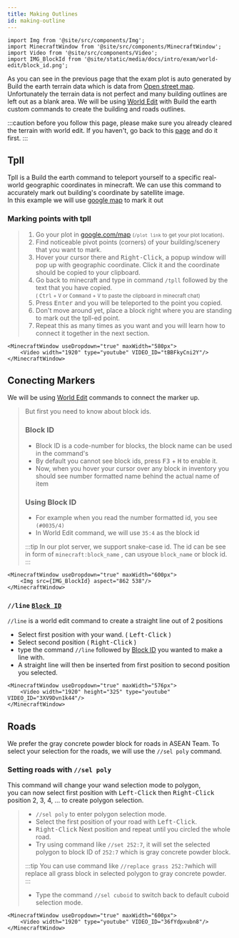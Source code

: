 ```yaml
---
title: Making Outlines
id: making-outline
---
```

```mdx-code-block
import Img from '@site/src/components/Img';
import MinecraftWindow from '@site/src/components/MinecraftWindow';
import Video from '@site/src/components/Video';
import IMG_BlockId from '@site/static/media/docs/intro/exam/world-edit/block_id.png';
```

As you can see in the previous page that the exam plot is auto generated by Build the earth terrain data 
which is data from [Open street map](https://www.openstreetmap.org/). 
Unfortunately the terrain data is not perfect and many building outlines are left out as a blank area. 
We will be using [World Edit](./world-edit) with Build the earth custom commands to create the building and roads outlines.

:::caution
before you follow this page, please make sure you already cleared the terrain with world edit. 
If you haven't, go back to this [page](./world-edit#clearing-terrain) and do it first.
:::

## Tpll
Tpll is a Build the earth command to teleport yourself to a specific real-world geographic coordinates in minecraft.
We can use this command to accurately mark out building's coordinate by satellite image.<br/>
In this example we will use [google map](https://www.google.com/maps) to mark it out

### Marking points with tpll
> 1. Go your plot in [google.com/map](https://www.google.com/maps) <small>(`/plot link` to get your plot location)</small>.
> 2. Find noticeable pivot points (corners) of your building/scenery that you want to mark.
> 3. Hover your cursor there and <kbd>Right-Click</kbd>, a popup window will pop up with geographic coordinate.
> Click it and the coordinate should be copied to your clipboard.
> 4. Go back to minecraft and type in command `/tpll` followed by the text that you have copied.<br/>
> <small>( <kbd>Ctrl</kbd> + <kbd>V</kbd> or <kbd>Command</kbd> + <kbd>V</kbd> to paste the clipboard in minecraft chat)</small>
> 5. Press <kbd>Enter</kbd> and you will be teleported to the point you copied.
> 6. Don't move around yet, place a block right where you are standing to mark out the tpll-ed point.
> 7. Repeat this as many times as you want and you will learn how to connect it together in the next section. 
```mdx-code-block
<MinecraftWindow useDropdown="true" maxWidth="580px">
    <Video width="1920" type="youtube" VIDEO_ID="tBBFkyCni2Y"/>
</MinecraftWindow>
```

## Conecting Markers
We will be using [World Edit](./world-edit) commands to connect the marker up.
> But first you need to know about block ids.<br/>
> ### Block ID
> * Block ID is a code-number for blocks, the block name can be used in the command's
> * By default you cannot see block ids, press <kbd>F3</kbd> + <kbd>H</kbd> to enable it.
> * Now, when you hover your cursor over any block in inventory you should see number formatted name behind the actual name of item
> ### Using Block ID
> * For example when you read the number formatted id, you see  `(#0035/4)`
> * In World Edit command, we will use `35:4` as the block id
>
> :::tip
> In our plot server, we support snake-case id. The id can be see in form of `minecraft:block_name`
> , can usyoue `block_name` or block id.
> :::
```mdx-code-block
<MinecraftWindow useDropdown="true" maxWidth="600px">
    <Img src={IMG_BlockId} aspect="862 538"/>
</MinecraftWindow>
```

### `//line` [`Block ID`](./making-outline#block-id)
`//line` is a world edit command to create a straight line out of 2 positions
* Select first position with your wand. ( <kbd>Left-Click</kbd> )
* Select second position ( <kbd>Right-Click</kbd> )
* type the command `//line` followed by [Block ID](./making-outline#block-id) you wanted to make a line with.
* A straight line will then be inserted from first position to second position you selected.
```mdx-code-block
<MinecraftWindow useDropdown="true" maxWidth="576px">
    <Video width="1920" height="325" type="youtube" VIDEO_ID="3XV9Dvn1k44"/>
</MinecraftWindow>
```

## Roads
We prefer the gray concrete powder block for roads in ASEAN Team.
To select your selection for the roads, we will use the `//sel poly` command.<br/>

### Setting roads with `//sel poly`
This command will change your wand selection mode to polygon,<br/> you can now select first position with <kbd>Left-Click</kbd>
then <kbd>Right-Click</kbd> position 2, 3, 4, ... to create polygon selection.
> * `//sel poly` to enter polygon selection mode.
> * Select the first position of your road with <kbd>Left-Click</kbd>.
> * <kbd>Right-Click</kbd> Next position and repeat until you circled the whole road.
> * Try using command like `//set 252:7`, it will set the selected polygon to block ID of  `252:7` which is gray concrete powder block.
>
> :::tip
> You can use command like `//replace grass 252:7`which will replace all grass block in selected polygon to gray concrete powder.
> :::
> * Type the command `//sel cuboid` to switch back to default cuboid selection mode.
>
```mdx-code-block
<MinecraftWindow useDropdown="true" maxWidth="600px">
    <Video width="1920" type="youtube" VIDEO_ID="36fYdpxubn8"/>
</MinecraftWindow>
```